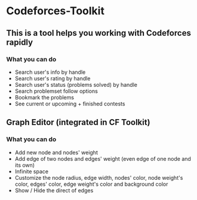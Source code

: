 # Codeforces-Toolkit

## This is a tool helps you working with Codeforces rapidly

### What you can do

-   Search user's info by handle
-   Search user's rating by handle
-   Search user's status (problems solved) by handle
-   Search problemset follow options
-   Bookmark the problems
-   See current or upcoming + finished contests

## Graph Editor (integrated in CF Toolkit)

### What you can do

-   Add new node and nodes' weight
-   Add edge of two nodes and edges' weight (even edge of one node and its own)
-   Infinite space
-   Customize the node radius, edge width, nodes' color, node weight's color, edges' color, edge weight's color and background color
-   Show / Hide the direct of edges
